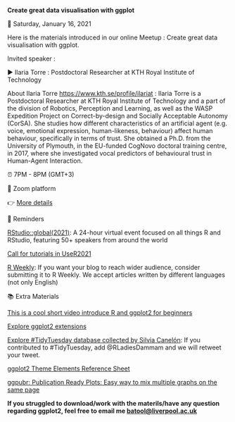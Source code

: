**Create great data visualisation with ggplot**

:date: Saturday, January 16, 2021

Here is the materials introduced in our online Meetup : Create great data visualisation with ggplot.

Invited speaker :

▶️ Ilaria Torre : Postdoctoral Researcher at KTH Royal Institute of Technology

About Ilaria Torre https://www.kth.se/profile/ilariat :
Ilaria Torre is a Postdoctoral Researcher at KTH Royal Institute of Technology and a part of the division of Robotics, Perception and Learning, as well as the WASP Expedition Project on Correct-by-design and Socially Acceptable Autonomy (CorSA). She studies how different characteristics of an artificial agent (e.g. voice, emotional expression, human-likeness, behaviour) affect human behaviour, specifically in terms of trust. She obtained a Ph.D. from the University of Plymouth, in the EU-funded CogNovo doctoral training centre, in 2017, where she investigated vocal predictors of behavioural trust in Human-Agent Interaction.

:alarm_clock: 7PM - 8PM (GMT+3)

:round_pushpin: Zoom platform

:point_right: [More details](https://www.meetup.com/rladies-dammam/events/275247259/)

:bell: Reminders

[RStudio::global(2021)](https://rstudio.com/conference/): A 24-hour virtual event focused on all things R and RStudio, featuring 50+ speakers from around the world

[Call for tutorials in UseR2021](https://user2021.r-project.org/participation/call-for-tutorials/)

[R Weekly](https://rweekly.org/): If you want your blog to reach wider audience, consider submitting it to R Weekly. We accept articles written by different languages (not only English)


:books: Extra Materials

[This is a cool short video introduce R and ggplot2 for beginners](https://www.youtube.com/watch?v=ANMuuq502rE)

[Explore ggplot2 extensions](https://exts.ggplot2.tidyverse.org/gallery/)

[Explore #TidyTuesday database collected by Silvia Canelón](https://www.notion.so/Data-Viz-Bookmarks-dc01718020bd4fd6a8a4ca80e6bce933): If you contributed to #TidyTuesday, add @RLadiesDammam and we will retweet your tweet.

[ggplot2 Theme Elements Reference Sheet](https://isabella-b.com/blog/ggplot2-theme-elements-reference/)

[ggpubr: Publication Ready Plots: Easy way to mix multiple graphs on the same page](http://www.sthda.com/english/wiki/wiki.php?id_contents=7930)

**If you struggled to download/work with the materils/have any question regarding ggplot2, feel free to email me batool@liverpool.ac.uk**
